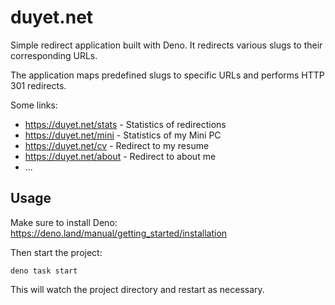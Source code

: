 # duyet.net

Simple redirect application built with Deno. It redirects various slugs to their
corresponding URLs.

The application maps predefined slugs to specific URLs and performs HTTP 301
redirects.

Some links:
- https://duyet.net/stats - Statistics of redirections
- https://duyet.net/mini - Statistics of my Mini PC
- https://duyet.net/cv - Redirect to my resume
- https://duyet.net/about - Redirect to about me
- ...

## Usage

Make sure to install Deno: https://deno.land/manual/getting_started/installation

Then start the project:

```
deno task start
```

This will watch the project directory and restart as necessary.
